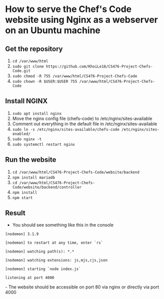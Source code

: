 # How to serve the Chef's Code website using Nginx as a webserver on an Ubuntu machine
## Get the repository
1. ``cd /var/www/html``
2. ``sudo git clone https://github.com/KhoiLe18/CS476-Project-Chefs-Code.git``
3. ``sudo chmod -R 755 /var/www/html/CS476-Project-Chefs-Code``
4. ``sudo chown -R $USER:$USER 755 /var/www/html/CS476-Project-Chefs-Code``

## Install NGINX
1. ``sudo apt install nginx``
2. Move the nginx config file (chefs-code) to /etc/nginx/sites-available
3. Comment out everything in the default file in /etc/nginx/sites-available
4. ``sudo ln -s /etc/nginx/sites-available/chefs-code /etc/nginx/sites-enabled/``
5. ``sudo nginx -t``
6. ``sudo systemctl restart nginx``

## Run the website
1. ``cd /var/www/html/CS476-Project-Chefs-Code/website/backend``
2. ``npm install mariadb``
3. ``cd /var/www/html/CS476-Project-Chefs-Code/website/backend/controller``
4. ``npm install``
5. ``npm start``

## Result
- You should see something like this in the console
<p><code>[nodemon] 3.1.9<br>
[nodemon] to restart at any time, enter `rs`<br>
[nodemon] watching path(s): *.*<br>
[nodemon] watching extensions: js,mjs,cjs,json<br>
[nodemon] starting `node index.js`<br>
listening at port 4000</code></p>
- The website should be accessible on port 80 via nginx or directly via port 4000